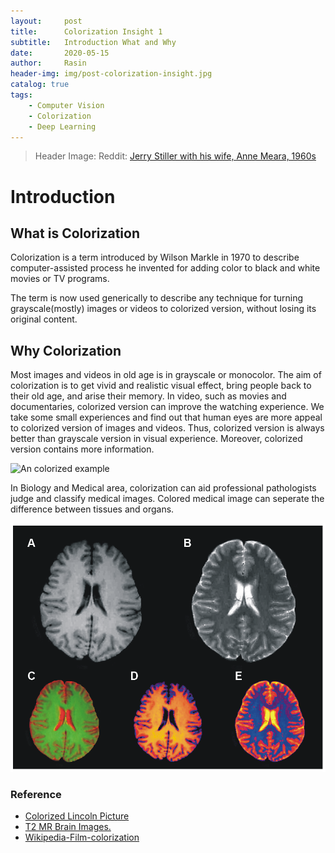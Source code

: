```yaml
---
layout:     post
title:      Colorization Insight 1
subtitle:   Introduction What and Why
date:       2020-05-15
author:     Rasin
header-img: img/post-colorization-insight.jpg
catalog: true
tags:
    - Computer Vision
    - Colorization
    - Deep Learning
---
```


> Header Image: Reddit: [Jerry Stiller with his wife, Anne Meara, 1960s](https://www.reddit.com/r/Colorization/comments/gi4aky/jerry_stiller_with_his_wife_anne_meara_1960s/) 

# Introduction

## What is Colorization

Colorization is a term introduced by Wilson Markle in 1970 to describe computer-assisted process he invented for adding color to black and white movies or TV programs.

The term is now used generically to describe any technique for turning grayscale(mostly) images or videos to colorized version, without losing its original content.

## Why Colorization

Most images and videos in old age is in grayscale or monocolor. The aim of colorization is to get vivid and realistic visual effect, bring people back to their old age, and arise their memory. In video, such as movies and documentaries, colorized version can improve the watching experience. We take some small experiences and find out that human eyes are more appeal to colorized version of images and videos. Thus, colorized version is always better than grayscale version in visual experience. Moreover, colorized version contains more information.

![An colorized example](https://cdn.fstoppers.com/styles/large-16-9/s3/wp-content/uploads/2012/09/Feature-Image-Size.jpg)


In Biology and Medical area, colorization can aid professional pathologists judge and classify medical images. Colored medical image can seperate the difference between tissues and organs. 

![T2 MR Brain Images. From: Colorization and Automated Segmentation of Human T2 MR Brain Images for Characterization of Soft Tissues](https://raw.githubusercontent.com/rasin-tsukuba/blog-images/master/img/post-colorization-insight-example2.png)


### Reference

- [Colorized Lincoln Picture](https://fstoppers.com/video/how-amazing-colorization-black-and-white-photos-are-done-5384)
- [T2 MR Brain Images.](https://journals.plos.org/plosone/article?id=10.1371/journal.pone.0033616)
- [Wikipedia-Film-colorization](https://en.wikipedia.org/wiki/Film_colorization)

 

